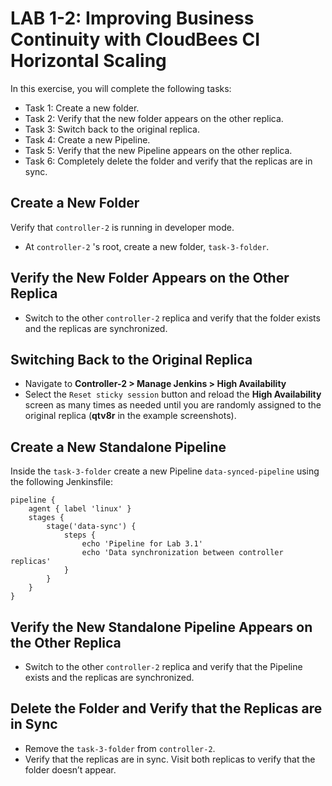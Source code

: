 # LAB 1-2: Improving Business Continuity with CloudBees CI Horizontal Scaling

In this exercise, you will complete the following tasks:

- Task 1: Create a new folder.
- Task 2: Verify that the new folder appears on the other replica.
- Task 3: Switch back to the original replica.
- Task 4: Create a new Pipeline.
- Task 5: Verify that the new Pipeline appears on the other replica.
- Task 6: Completely delete the folder and verify that the replicas are in sync.

## Create a New Folder
Verify that `controller-2` is running in developer mode.

- At `controller-2` 's root, create a new folder, `task-3-folder`.

## Verify the New Folder Appears on the Other Replica
- Switch to the other `controller-2` replica and verify that the folder exists and the replicas are synchronized.

## Switching Back to the Original Replica
- Navigate to **Controller-2 > Manage Jenkins > High Availability**
- Select the `Reset sticky session` button and reload the **High Availability** screen as many times as needed until you are randomly assigned to the original replica (**qtv8r** in the example screenshots).

## Create a New Standalone Pipeline
Inside the `task-3-folder` create a new Pipeline `data-synced-pipeline` using the following Jenkinsfile:

```
pipeline {
    agent { label 'linux' }
    stages {
        stage('data-sync') {
            steps {
                echo 'Pipeline for Lab 3.1'
                echo 'Data synchronization between controller replicas'
            }
        }
    }
}
```

## Verify the New Standalone Pipeline Appears on the Other Replica
- Switch to the other `controller-2` replica and verify that the Pipeline exists and the replicas are synchronized.

## Delete the Folder and Verify that the Replicas are in Sync
- Remove the `task-3-folder` from `controller-2`.
- Verify that the replicas are in sync. Visit both replicas to verify that the folder doesn’t appear.
